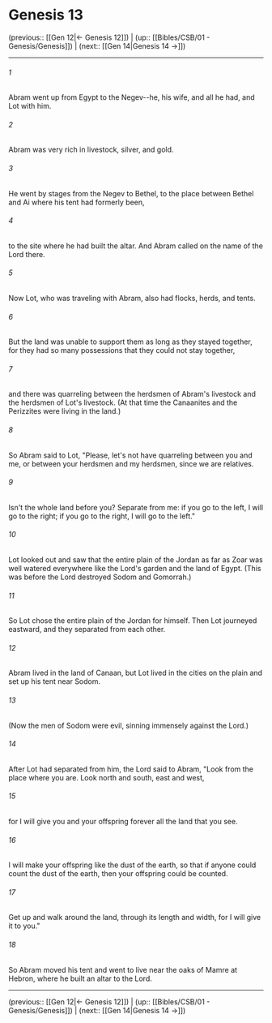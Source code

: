 # Genesis 13

(previous:: [[Gen 12|← Genesis 12]]) | (up:: [[Bibles/CSB/01 - Genesis/Genesis]]) | (next:: [[Gen 14|Genesis 14 →]])

***


###### 1 
Abram went up from Egypt to the Negev--he, his wife, and all he had, and Lot with him. 

###### 2 
Abram was very rich in livestock, silver, and gold. 

###### 3 
He went by stages from the Negev to Bethel, to the place between Bethel and Ai where his tent had formerly been, 

###### 4 
to the site where he had built the altar. And Abram called on the name of the Lord there. 

###### 5 
Now Lot, who was traveling with Abram, also had flocks, herds, and tents. 

###### 6 
But the land was unable to support them as long as they stayed together, for they had so many possessions that they could not stay together, 

###### 7 
and there was quarreling between the herdsmen of Abram's livestock and the herdsmen of Lot's livestock. (At that time the Canaanites and the Perizzites were living in the land.) 

###### 8 
So Abram said to Lot, "Please, let's not have quarreling between you and me, or between your herdsmen and my herdsmen, since we are relatives. 

###### 9 
Isn't the whole land before you? Separate from me: if you go to the left, I will go to the right; if you go to the right, I will go to the left." 

###### 10 
Lot looked out and saw that the entire plain of the Jordan as far as Zoar was well watered everywhere like the Lord's garden and the land of Egypt. (This was before the Lord destroyed Sodom and Gomorrah.) 

###### 11 
So Lot chose the entire plain of the Jordan for himself. Then Lot journeyed eastward, and they separated from each other. 

###### 12 
Abram lived in the land of Canaan, but Lot lived in the cities on the plain and set up his tent near Sodom. 

###### 13 
(Now the men of Sodom were evil, sinning immensely against the Lord.) 

###### 14 
After Lot had separated from him, the Lord said to Abram, "Look from the place where you are. Look north and south, east and west, 

###### 15 
for I will give you and your offspring forever all the land that you see. 

###### 16 
I will make your offspring like the dust of the earth, so that if anyone could count the dust of the earth, then your offspring could be counted. 

###### 17 
Get up and walk around the land, through its length and width, for I will give it to you." 

###### 18 
So Abram moved his tent and went to live near the oaks of Mamre at Hebron, where he built an altar to the Lord.

***

(previous:: [[Gen 12|← Genesis 12]]) | (up:: [[Bibles/CSB/01 - Genesis/Genesis]]) | (next:: [[Gen 14|Genesis 14 →]])
